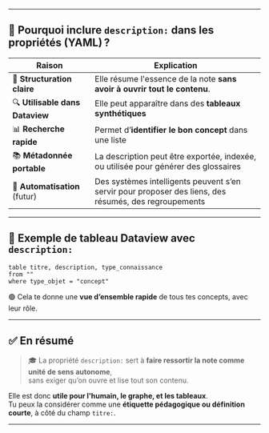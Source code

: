 
---

## 🎯 Pourquoi inclure `description:` dans les propriétés (YAML) ?

|Raison|Explication|
|---|---|
|🧭 **Structuration claire**|Elle résume l'essence de la note **sans avoir à ouvrir tout le contenu**.|
|🔍 **Utilisable dans Dataview**|Elle peut apparaître dans des **tableaux synthétiques**|
|📊 **Recherche rapide**|Permet d’**identifier le bon concept** dans une liste|
|📚 **Métadonnée portable**|La description peut être exportée, indexée, ou utilisée pour générer des glossaires|
|🤖 **Automatisation** (futur)|Des systèmes intelligents peuvent s’en servir pour proposer des liens, des résumés, des regroupements|

---

## 🧩 Exemple de tableau Dataview avec `description:`

```dataview
table titre, description, type_connaissance
from ""
where type_objet = "concept"
```

🟢 Cela te donne une **vue d’ensemble rapide** de tous tes concepts, avec leur rôle.

---

## ✅ En résumé

> 🎓 La propriété `description:` sert à **faire ressortir la note comme unité de sens autonome**,  
> sans exiger qu’on ouvre et lise tout son contenu.

Elle est donc **utile pour l'humain, le graphe, et les tableaux**.  
Tu peux la considérer comme une **étiquette pédagogique ou définition courte**, à côté du champ `titre:`.

---
